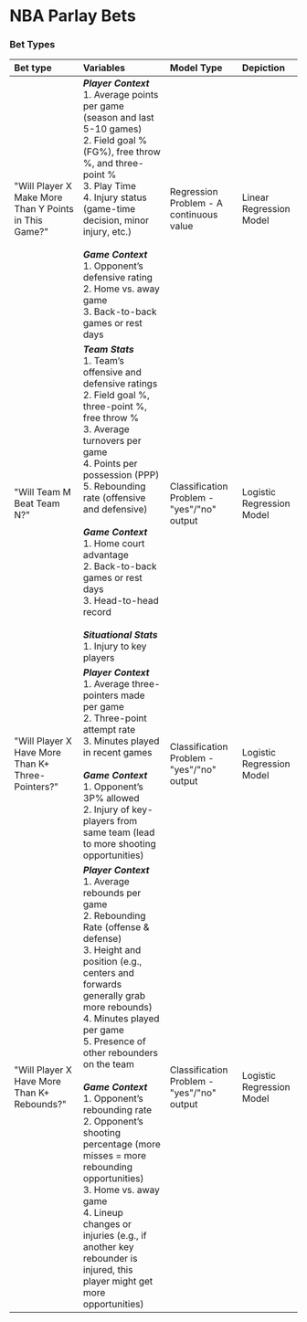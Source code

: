 # NBA Parlay Bets


### Bet Types
| Bet type                                              | Variables                                                                                                                                                                                                                                                                                                                                                                                                                                                                                                                                                                         | Model Type                                 | Depiction                 |
|:------------------------------------------------------|:----------------------------------------------------------------------------------------------------------------------------------------------------------------------------------------------------------------------------------------------------------------------------------------------------------------------------------------------------------------------------------------------------------------------------------------------------------------------------------------------------------------------------------------------------------------------------------|:-------------------------------------------|:--------------------------|
| "Will Player X Make More Than Y Points in This Game?" | ***Player Context*** <br> 1. Average points per game (season and last 5-10 games) <br> 2. Field goal % (FG%), free throw %, and three-point % <br> 3. Play Time <br> 4. Injury status (game-time decision, minor injury, etc.) <br><br> ***Game Context*** <br> 1. Opponent’s defensive rating <br> 2. Home vs. away game <br> 3. Back-to-back games or rest days                                                                                                                                                                                                                 | Regression Problem - A continuous value    | Linear Regression Model   |
| "Will Team M Beat Team N?"                            | ***Team Stats*** <br> 1. Team’s offensive and defensive ratings <br> 2. Field goal %, three-point %, free throw % <br> 3. Average turnovers per game <br> 4. Points per possession (PPP) <br> 5. Rebounding rate (offensive and defensive) <br><br> ***Game Context*** <br> 1. Home court advantage <br> 2. Back-to-back games or rest days <br> 3. Head-to-head record <br><br> ***Situational Stats*** <br> 1. Injury to key players                                                                                                                                            | Classification Problem - "yes"/"no" output | Logistic Regression Model |
| "Will Player X Have More Than K+ Three-Pointers?"     | ***Player Context*** <br> 1. Average three-pointers made per game <br> 2. Three-point attempt rate <br> 3. Minutes played in recent games <br><br> ***Game Context*** <br> 1. Opponent’s 3P% allowed <br> 2. Injury of key-players from same team (lead to more shooting opportunities)                                                                                                                                                                                                                                                                                           | Classification Problem - "yes"/"no" output | Logistic Regression Model |
| "Will Player X Have More Than K+ Rebounds?"           | ***Player Context*** <br> 1. Average rebounds per game <br> 2. Rebounding Rate (offense & defense) <br> 3. Height and position (e.g., centers and forwards generally grab more rebounds) <br> 4. Minutes played per game <br> 5. Presence of other rebounders on the team <br><br> ***Game Context*** <br> 1. Opponent’s rebounding rate <br> 2. Opponent’s shooting percentage (more misses = more rebounding opportunities) <br> 3. Home vs. away game <br> 4. Lineup changes or injuries (e.g., if another key rebounder is injured, this player might get more opportunities) | Classification Problem - "yes"/"no" output | Logistic Regression Model |

